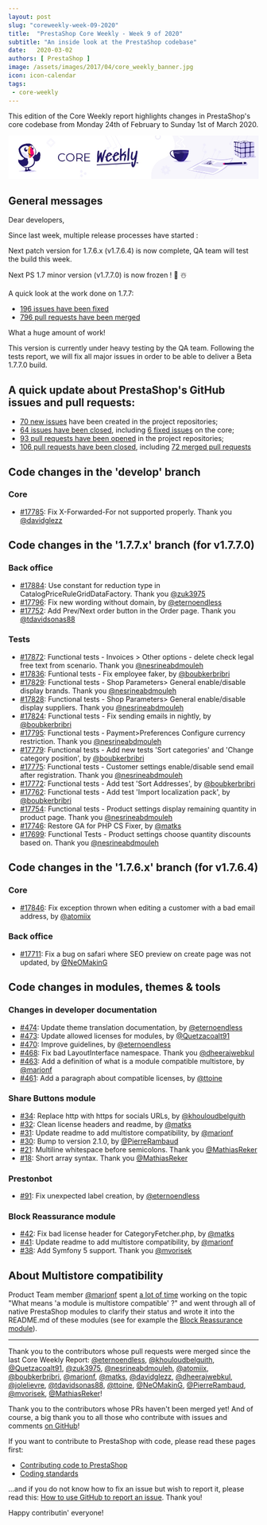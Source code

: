 ```yaml
---
layout: post
slug: "coreweekly-week-09-2020"
title:  "PrestaShop Core Weekly - Week 9 of 2020"
subtitle: "An inside look at the PrestaShop codebase"
date:   2020-03-02
authors: [ PrestaShop ]
image: /assets/images/2017/04/core_weekly_banner.jpg
icon: icon-calendar
tags:
 - core-weekly
---
```


This edition of the Core Weekly report highlights changes in PrestaShop's core codebase from Monday 24th of February to Sunday 1st of March 2020.

![Core Weekly banner](/assets/images/2018/12/banner-core-weekly.jpg)

## General messages

Dear developers,

Since last week, multiple release processes have started :

Next patch version for 1.7.6.x (v1.7.6.4) is now complete, QA team will test the build this week.

Next PS 1.7 minor version (v1.7.7.0) is now frozen ! 🎉️ ☃️

A quick look at the work done on 1.7.7:

- [196 issues have been fixed](https://github.com/PrestaShop/PrestaShop/issues?page=6&q=is%3Aissue+milestone%3A1.7.7.0+is%3Aclosed+label%3ABug+label%3AFixed)
- [796 pull requests have been merged](https://github.com/PrestaShop/PrestaShop/pulls?utf8=%E2%9C%93&q=is%3Apr+milestone%3A1.7.7.0+is%3Amerged+)

What a huge amount of work!

This version is currently under heavy testing by the QA team. Following the tests report, we will fix all major issues in order to be able to deliver a Beta 1.7.7.0 build.

## A quick update about PrestaShop's GitHub issues and pull requests:

- [70 new issues](https://github.com/search?q=org%3APrestaShop+is%3Apublic++-repo%3Aprestashop%2Fprestashop.github.io++is%3Aissue+created%3A2020-02-24..2020-03-01) have been created in the project repositories;
- [64 issues have been closed](https://github.com/search?q=org%3APrestaShop+is%3Apublic++-repo%3Aprestashop%2Fprestashop.github.io++is%3Aissue+closed%3A2020-02-24..2020-03-01), including [6 fixed issues](https://github.com/search?q=org%3APrestaShop+is%3Apublic++-repo%3Aprestashop%2Fprestashop.github.io++is%3Aissue+label%3Afixed+closed%3A2020-02-24..2020-03-01) on the core;
- [93 pull requests have been opened](https://github.com/search?q=org%3APrestaShop+is%3Apublic++-repo%3Aprestashop%2Fprestashop.github.io++is%3Apr+created%3A2020-02-24..2020-03-01) in the project repositories;
- [106 pull requests have been closed](https://github.com/search?q=org%3APrestaShop+is%3Apublic++-repo%3Aprestashop%2Fprestashop.github.io++is%3Apr+closed%3A2020-02-24..2020-03-01), including [72 merged pull requests](https://github.com/search?q=org%3APrestaShop+is%3Apublic++-repo%3Aprestashop%2Fprestashop.github.io++is%3Apr+merged%3A2020-02-24..2020-03-01)


## Code changes in the 'develop' branch


### Core
* [#17785](https://github.com/PrestaShop/PrestaShop/pull/17785): Fix X-Forwarded-For not supported properly. Thank you [@davidglezz](https://github.com/davidglezz)


## Code changes in the '1.7.7.x' branch (for v1.7.7.0)


### Back office
* [#17884](https://github.com/PrestaShop/PrestaShop/pull/17884): Use constant for reduction type in CatalogPriceRuleGridDataFactory. Thank you [@zuk3975](https://github.com/zuk3975)
* [#17796](https://github.com/PrestaShop/PrestaShop/pull/17796): Fix new wording without domain, by [@eternoendless](https://github.com/eternoendless)
* [#17752](https://github.com/PrestaShop/PrestaShop/pull/17752): Add Prev/Next order button in the Order page. Thank you [@tdavidsonas88](https://github.com/tdavidsonas88)


### Tests
* [#17872](https://github.com/PrestaShop/PrestaShop/pull/17872): Functional tests - Invoices > Other options - delete check legal free text from scenario. Thank you [@nesrineabdmouleh](https://github.com/nesrineabdmouleh)
* [#17836](https://github.com/PrestaShop/PrestaShop/pull/17836): Funtional tests - Fix employee faker, by [@boubkerbribri](https://github.com/boubkerbribri)
* [#17829](https://github.com/PrestaShop/PrestaShop/pull/17829): Functional tests - Shop Parameters> General enable/disable display brands. Thank you [@nesrineabdmouleh](https://github.com/nesrineabdmouleh)
* [#17828](https://github.com/PrestaShop/PrestaShop/pull/17828): Functional tests - Shop Parameters> General enable/disable display suppliers. Thank you [@nesrineabdmouleh](https://github.com/nesrineabdmouleh)
* [#17824](https://github.com/PrestaShop/PrestaShop/pull/17824): Functional tests - Fix sending emails in nightly, by [@boubkerbribri](https://github.com/boubkerbribri)
* [#17795](https://github.com/PrestaShop/PrestaShop/pull/17795): Functional tests - Payment>Preferences Configure currency restriction. Thank you [@nesrineabdmouleh](https://github.com/nesrineabdmouleh)
* [#17779](https://github.com/PrestaShop/PrestaShop/pull/17779): Functional tests - Add new tests 'Sort categories' and 'Change category position', by [@boubkerbribri](https://github.com/boubkerbribri)
* [#17775](https://github.com/PrestaShop/PrestaShop/pull/17775): Functional tests - Customer settings enable/disable send email after registration. Thank you [@nesrineabdmouleh](https://github.com/nesrineabdmouleh)
* [#17772](https://github.com/PrestaShop/PrestaShop/pull/17772): Functional tests - Add test 'Sort Addresses', by [@boubkerbribri](https://github.com/boubkerbribri)
* [#17762](https://github.com/PrestaShop/PrestaShop/pull/17762): Functional tests - Add test 'Import localization pack', by [@boubkerbribri](https://github.com/boubkerbribri)
* [#17754](https://github.com/PrestaShop/PrestaShop/pull/17754): Functional tests - Product settings display remaining quantity in product page. Thank you [@nesrineabdmouleh](https://github.com/nesrineabdmouleh)
* [#17746](https://github.com/PrestaShop/PrestaShop/pull/17746): Restore GA for PHP CS Fixer, by [@matks](https://github.com/matks)
* [#17699](https://github.com/PrestaShop/PrestaShop/pull/17699): Functional Tests - Product settings choose quantity discounts based on. Thank you [@nesrineabdmouleh](https://github.com/nesrineabdmouleh)


## Code changes in the '1.7.6.x' branch (for v1.7.6.4)


### Core
* [#17846](https://github.com/PrestaShop/PrestaShop/pull/17846): Fix exception thrown when editing a customer with a bad email address, by [@atomiix](https://github.com/atomiix)


### Back office
* [#17711](https://github.com/PrestaShop/PrestaShop/pull/17711): Fix a bug on safari where SEO preview on create page was not updated, by [@NeOMakinG](https://github.com/NeOMakinG)


## Code changes in modules, themes & tools


### Changes in developer documentation
* [#474](https://github.com/PrestaShop/docs/pull/474): Update theme translation documentation, by [@eternoendless](https://github.com/eternoendless)
* [#473](https://github.com/PrestaShop/docs/pull/473): Update allowed licenses for modules, by [@Quetzacoalt91](https://github.com/Quetzacoalt91)
* [#470](https://github.com/PrestaShop/docs/pull/470): Improve guidelines, by [@eternoendless](https://github.com/eternoendless)
* [#468](https://github.com/PrestaShop/docs/pull/468): Fix bad LayoutInterface namespace. Thank you [@dheerajwebkul](https://github.com/dheerajwebkul)
* [#463](https://github.com/PrestaShop/docs/pull/463): Add a definition of what is a module compatible multistore, by [@marionf](https://github.com/marionf)
* [#461](https://github.com/PrestaShop/docs/pull/461): Add a paragraph about compatible licenses, by [@ttoine](https://github.com/ttoine)


### Share Buttons module
* [#34](https://github.com/PrestaShop/ps_sharebuttons/pull/34): Replace http with https for socials URLs, by [@khouloudbelguith](https://github.com/khouloudbelguith)
* [#32](https://github.com/PrestaShop/ps_sharebuttons/pull/32): Clean license headers and readme, by [@matks](https://github.com/matks)
* [#31](https://github.com/PrestaShop/ps_sharebuttons/pull/31): Update readme to add multistore compatibility, by [@marionf](https://github.com/marionf)
* [#30](https://github.com/PrestaShop/ps_sharebuttons/pull/30): Bump to version 2.1.0, by [@PierreRambaud](https://github.com/PierreRambaud)
* [#21](https://github.com/PrestaShop/ps_sharebuttons/pull/21): Multiline whitespace before semicolons. Thank you [@MathiasReker](https://github.com/MathiasReker)
* [#18](https://github.com/PrestaShop/ps_sharebuttons/pull/18): Short array syntax. Thank you [@MathiasReker](https://github.com/MathiasReker)


### Prestonbot
* [#91](https://github.com/PrestaShop/prestonbot/pull/91): Fix unexpected label creation, by [@eternoendless](https://github.com/eternoendless)

### Block Reassurance module
* [#42](https://github.com/PrestaShop/blockreassurance/pull/42): Fix bad license header for CategoryFetcher.php, by [@matks](https://github.com/matks)
* [#41](https://github.com/PrestaShop/blockreassurance/pull/41): Update readme to add multistore compatibility, by [@marionf](https://github.com/marionf)
* [#38](https://github.com/PrestaShop/blockreassurance/pull/38): Add Symfony 5 support. Thank you [@mvorisek](https://github.com/mvorisek)

## About Multistore compatibility

Product Team member [@marionf](https://github.com/marionf) spent [a lot of time](https://github.com/PrestaShop/docs/pull/463) working on the topic "What means 'a module is multistore compatible' ?" and went through all of native PrestaShop modules to clarify their status and wrote it into the README.md of these modules (see for example the [Block Reassurance module](https://github.com/PrestaShop/blockreassurance/pull/41/files)).


<hr />

Thank you to the contributors whose pull requests were merged since the last Core Weekly Report: [@eternoendless](https://github.com/eternoendless), [@khouloudbelguith](https://github.com/khouloudbelguith), [@Quetzacoalt91](https://github.com/Quetzacoalt91), [@zuk3975](https://github.com/zuk3975), [@nesrineabdmouleh](https://github.com/nesrineabdmouleh), [@atomiix](https://github.com/atomiix), [@boubkerbribri](https://github.com/boubkerbribri), [@marionf](https://github.com/marionf), [@matks](https://github.com/matks), [@davidglezz](https://github.com/davidglezz), [@dheerajwebkul](https://github.com/dheerajwebkul), [@jolelievre](https://github.com/jolelievre), [@tdavidsonas88](https://github.com/tdavidsonas88), [@ttoine](https://github.com/ttoine), [@NeOMakinG](https://github.com/NeOMakinG), [@PierreRambaud](https://github.com/PierreRambaud), [@mvorisek](https://github.com/mvorisek), [@MathiasReker](https://github.com/MathiasReker)!

Thank you to the contributors whose PRs haven't been merged yet! And of course, a big thank you to all those who contribute with issues and comments [on GitHub](https://github.com/PrestaShop/PrestaShop)!

If you want to contribute to PrestaShop with code, please read these pages first:

 * [Contributing code to PrestaShop](https://devdocs.prestashop.com/1.7/contribute/contribution-guidelines/)
 * [Coding standards](https://devdocs.prestashop.com/1.7/development/coding-standards/)

...and if you do not know how to fix an issue but wish to report it, please read this: [How to use GitHub to report an issue](https://devdocs.prestashop.com/1.7/contribute/contribute-reporting-issues/). Thank you!

Happy contributin' everyone!

